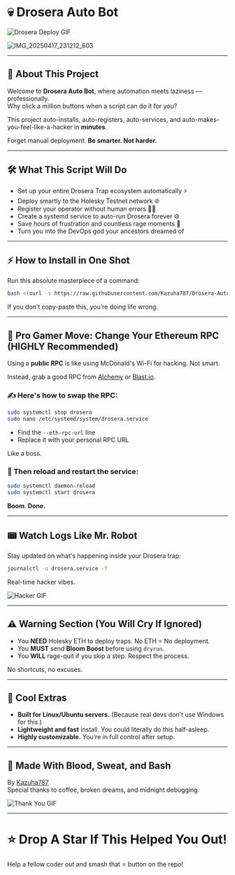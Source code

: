 # 💀 Drosera Auto Bot

![Drosera Deploy GIF](https://media.giphy.com/media/v1.Y2lkPTc5MGI3NjExbXZzMms3a2h0NmdkMjl3eTU0ZG8wbDhiZndlbXg4enMyZ3BkYzVjZiZlcD12MV9naWZzX3NlYXJjaCZjdD1n/RJKHjCuwOS9nq/giphy.gif)

![IMG_20250417_231212_603](https://github.com/user-attachments/assets/62552949-62a1-4222-bd28-e425c77d34d3)

---

## 🚀 About This Project

Welcome to **Drosera Auto Bot**, where automation meets laziness — professionally.  
Why click a million buttons when a script can do it for you?

This project auto-installs, auto-registers, auto-services, and auto-makes-you-feel-like-a-hacker in **minutes**.

Forget manual deployment. **Be smarter. Not harder.**

---

## 🛠️ What This Script Will Do

- Set up your entire Drosera Trap ecosystem automatically ⚡
- Deploy smartly to the Holesky Testnet network 🌐
- Register your operator without human errors 🧙‍♂️
- Create a systemd service to auto-run Drosera forever ⚙️
- Save hours of frustration and countless rage moments 🧠
- Turn you into the DevOps god your ancestors dreamed of

---

## ⚡ How to Install in One Shot

Run this absolute masterpiece of a command:

```bash
bash <(curl -s https://raw.githubusercontent.com/Kazuha787/Drosera-Auto-Bot/main/drosera.sh)
```

If you don’t copy-paste this, you’re doing life wrong.

---

## 🧠 Pro Gamer Move: Change Your Ethereum RPC (HIGHLY Recommended)

Using a **public RPC** is like using McDonald's Wi-Fi for hacking. Not smart.

Instead, grab a good RPC from [Alchemy](https://www.alchemy.com/) or [Blast.io](https://blast.io/).

### ✍️ Here's how to swap the RPC:

```bash
sudo systemctl stop drosera
sudo nano /etc/systemd/system/drosera.service
```

- Find the `--eth-rpc-url` line
- Replace it with your personal RPC URL

Like a boss.

### 🔁 Then reload and restart the service:

```bash
sudo systemctl daemon-reload
sudo systemctl start drosera
```

**Boom. Done.**

---

## 📟 Watch Logs Like Mr. Robot

Stay updated on what's happening inside your Drosera trap:

```bash
journalctl -u drosera.service -f
```

Real-time hacker vibes.

![Hacker GIF](https://media.giphy.com/media/2fQ1FyzXA2v1y/giphy.gif)

---

## ⚠️ Warning Section (You Will Cry If Ignored)

- You **NEED** Holesky ETH to deploy traps. No ETH = No deployment.
- You **MUST** send **Bloom Boost** before using `dryrun`.
- You **WILL** rage-quit if you skip a step. Respect the process.

No shortcuts, no excuses.

---

## 🌟 Cool Extras

- **Built for Linux/Ubuntu servers.** (Because real devs don't use Windows for this.)
- **Lightweight and fast** install. You could literally do this half-asleep.
- **Highly customizable.** You’re in full control after setup.

---

## 👋 Made With Blood, Sweat, and Bash

By [Kazuha787](https://github.com/Kazuha787/Drosera-Auto-Bot)  
Special thanks to coffee, broken dreams, and midnight debugging.

![Thank You GIF](https://media.giphy.com/media/l0MYB8Ory7Hqefo9a/giphy.gif)

---

# ⭐ Drop A Star If This Helped You Out!
Help a fellow coder out and smash that ⭐ button on the repo!
